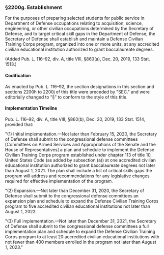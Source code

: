 ### §2200g. Establishment ###

For the purposes of preparing selected students for public service in Department of Defense occupations relating to acquisition, science, engineering, or other civilian occupations determined by the Secretary of Defense, and to target critical skill gaps in the Department of Defense, the Secretary of Defense shall establish and maintain a Defense Civilian Training Corps program, organized into one or more units, at any accredited civilian educational institution authorized to grant baccalaureate degrees.

(Added Pub. L. 116–92, div. A, title VIII, §860(a), Dec. 20, 2019, 133 Stat. 1513.)

#### Codification ####

As enacted by Pub. L. 116–92, the section designations in this section and sections 2200h to 2200j of this title were preceded by "SEC." and were editorially changed to "§" to conform to the style of this title.

#### Implementation Timeline ####

Pub. L. 116–92, div. A, title VIII, §860(b), Dec. 20, 2019, 133 Stat. 1514, provided that:

"(1) Initial implementation.—Not later than February 15, 2020, the Secretary of Defense shall submit to the congressional defense committees [Committees on Armed Services and Appropriations of the Senate and the House of Representatives] a plan and schedule to implement the Defense Civilian Training Corps program established under chapter 113 of title 10, United States Code (as added by subsection (a)) at one accredited civilian educational institution authorized to grant baccalaureate degrees not later than August 1, 2021. The plan shall include a list of critical skills gaps the program will address and recommendations for any legislative changes required for effective implementation of the program.

"(2) Expansion.—Not later than December 31, 2020, the Secretary of Defense shall submit to the congressional defense committees an expansion plan and schedule to expand the Defense Civilian Training Corps program to five accredited civilian educational institutions not later than August 1, 2022.

"(3) Full implementation.—Not later than December 31, 2021, the Secretary of Defense shall submit to the congressional defense committees a full implementation plan and schedule to expand the Defense Civilian Training Corps program to at least 20 accredited civilian educational institutions with not fewer than 400 members enrolled in the program not later than August 1, 2023."
